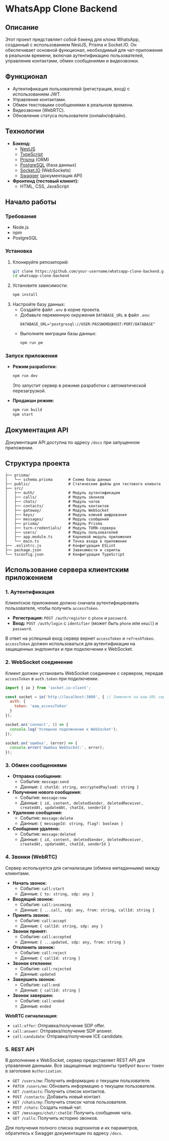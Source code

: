 # WhatsApp Clone Backend

## Описание

Этот проект представляет собой бэкенд для клона WhatsApp, созданный с использованием NestJS, Prisma и Socket.IO. Он обеспечивает основной функционал, необходимый для чат-приложения в реальном времени, включая аутентификацию пользователей, управление контактами, обмен сообщениями и видеозвонки.

## Функционал

*   Аутентификация пользователей (регистрация, вход) с использованием JWT.
*   Управление контактами.
*   Обмен текстовыми сообщениями в реальном времени.
*   Видеозвонки (WebRTC).
*   Обновление статуса пользователя (онлайн/офлайн).

## Технологии

*   **Бэкенд:**
    *   [NestJS](https://nestjs.com/)
    *   [TypeScript](https://www.typescriptlang.org/)
    *   [Prisma](https://www.prisma.io/) (ORM)
    *   [PostgreSQL](https://www.postgresql.org/) (база данных)
    *   [Socket.IO](https://socket.io/) (WebSockets)
    *   [Swagger](https://swagger.io/) (документация API)
*   **Фронтенд (тестовый клиент):**
    *   HTML, CSS, JavaScript

## Начало работы

### Требования

*   Node.js
*   npm
*   PostgreSQL

### Установка

1.  Клонируйте репозиторий:
    ```bash
    git clone https://github.com/your-username/whatsapp-clone-backend.git
    cd whatsapp-clone-backend
    ```
2.  Установите зависимости:
    ```bash
    npm install
    ```
3.  Настройте базу данных:
    *   Создайте файл `.env` в корне проекта.
    *   Добавьте переменную окружения `DATABASE_URL` в файл `.env`:
        ```
        DATABASE_URL="postgresql://USER:PASSWORD@HOST:PORT/DATABASE"
        ```
    *   Выполните миграции базы данных:
        ```bash
        npm run pm
        ```

### Запуск приложения

*   **Режим разработки:**
    ```bash
    npm run dev
    ```
    Это запустит сервер в режиме разработки с автоматической перезагрузкой.

*   **Продакшн режим:**
    ```bash
    npm run build
    npm start
    ```

## Документация API

Документация API доступна по адресу `/docs` при запущенном приложении.

## Структура проекта

```
├── prisma/
│   └── schema.prisma       # Схема базы данных
├── public/                 # Статические файлы для тестового клиента
├── src/
│   ├── auth/               # Модуль аутентификации
│   ├── calls/              # Модуль звонков
│   ├── chats/              # Модуль чатов
│   ├── contacts/           # Модуль контактов
│   ├── gateway/            # Модуль WebSocket
│   ├── keys/               # Модуль ключей шифрования
│   ├── messages/           # Модуль сообщений
│   ├── prisma/             # Модуль Prisma
│   ├── turn-credentials/   # Модуль TURN-сервера
│   ├── users/              # Модуль пользователей
│   ├── app.module.ts       # Корневой модуль приложения
│   └── main.ts             # Точка входа в приложение
├── .eslintrc.js            # Конфигурация ESLint
├── package.json            # Зависимости и скрипты
└── tsconfig.json           # Конфигурация TypeScript
```

## Использование сервера клиентским приложением

### 1. Аутентификация

Клиентское приложение должно сначала аутентифицировать пользователя, чтобы получить `accessToken`.

*   **Регистрация:** `POST /auth/register` с `phone` и `password`.
*   **Вход:** `POST /auth/login` с `identifier` (может быть `phone` или `email`) и `password`.

В ответ на успешный вход сервер вернет `accessToken` и `refreshToken`. `accessToken` должен использоваться для аутентификации на защищенных эндпоинтах и при подключении к WebSocket.

### 2. WebSocket соединение

Клиент должен установить WebSocket соединение с сервером, передав `accessToken` в `auth.token` при подключении.

```javascript
import { io } from 'socket.io-client';

const socket = io('http://localhost:3000', { // Замените на ваш URL сервера
  auth: {
    token: 'ваш_accessToken'
  }
});

socket.on('connect', () => {
  console.log('Успешное подключение к WebSocket');
});

socket.on('ошибка', (error) => {
  console.error('Ошибка WebSocket:', error);
});
```

### 3. Обмен сообщениями

*   **Отправка сообщения:**
    *   Событие: `message:send`
    *   Данные: `{ chatId: string, encryptedPayload: string }`
*   **Получение нового сообщения:**
    *   Событие: `message:new`
    *   Данные: `{ id, content, deletedSender, deletedReceiver, createdAt, updatedAt, chatId, senderId }`
*   **Удаление сообщения:**
    *   Событие: `message:delete`
    *   Данные: `{ messageId: string, flag?: boolean }`
*   **Сообщение удалено:**
    *   Событие: `message:deleted`
    *   Данные: `{ id, content, deletedSender, deletedReceiver, createdAt, updatedAt, chatId, senderId }`

### 4. Звонки (WebRTC)

Сервер используется для сигнализации (обмена метаданными) между клиентами.

*   **Начать звонок:**
    *   Событие: `call:start`
    *   Данные: `{ to: string, sdp: any }`
*   **Входящий звонок:**
    *   Событие: `call:incoming`
    *   Данные: `{ ...call, sdp: any, from: string, callId: string }`
*   **Принять звонок:**
    *   Событие: `call:accept`
    *   Данные: `{ callId: string, sdp: any }`
*   **Звонок принят:**
    *   Событие: `call:accepted`
    *   Данные: `{ ...updated, sdp: any, from: string }`
*   **Отклонить звонок:**
    *   Событие: `call:reject`
    *   Данные: `{ callId: string }`
*   **Звонок отклонен:**
    *   Событие: `call:rejected`
    *   Данные: `updated`
*   **Завершить звонок:**
    *   Событие: `call:end`
    *   Данные: `{ callId: string }`
*   **Звонок завершен:**
    *   Событие: `call:ended`
    *   Данные: `ended`

**WebRTC сигнализация:**

*   `call:offer`: Отправка/получение SDP offer.
*   `call:answer`: Отправка/получение SDP answer.
*   `call:candidate`: Отправка/получение ICE candidate.

### 5. REST API

В дополнение к WebSocket, сервер предоставляет REST API для управления данными. Все защищенные эндпоинты требуют `Bearer` токен в заголовке `Authorization`.

*   `GET /users/me`: Получить информацию о текущем пользователе.
*   `PATCH /users/me`: Обновить информацию о текущем пользователе.
*   `GET /contacts`: Получить список контактов.
*   `POST /contacts`: Добавить новый контакт.
*   `GET /chats/my`: Получить список чатов пользователя.
*   `POST /chats`: Создать новый чат.
*   `GET /messages/chat/:chatId`: Получить сообщения чата.
*   `GET /calls`: Получить историю звонков.

Для получения полного списка эндпоинтов и их параметров, обратитесь к Swagger документации по адресу `/docs`.